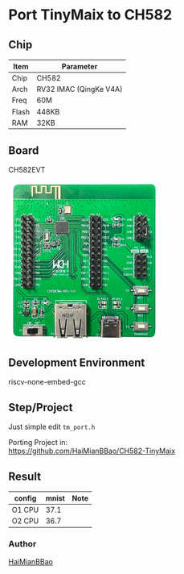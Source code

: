 # Port TinyMaix to CH582

## Chip

| Item  | Parameter              |
| ----- | ---------------------- |
| Chip  | CH582                  |
| Arch  | RV32 IMAC (QingKe V4A) |
| Freq  | 60M                    |
| Flash | 448KB                  |
| RAM   | 32KB                   |

## Board

CH582EVT

<a href="assets/CH582EVT.png"><img width=300 src="assets/CH582EVT.png"/></a>

## Development Environment

riscv-none-embed-gcc

## Step/Project

Just simple edit `tm_port.h`

Porting Project in:   
https://github.com/HaiMianBBao/CH582-TinyMaix

## Result

| config | mnist | Note |
| ------ | ----- | ---- |
| O1 CPU | 37.1  |      |
| O2 CPU | 36.7  |      |

### **Author**

[HaiMianBBao](https://github.com/HaiMianBBao) 
